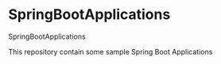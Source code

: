 # SpringBootApplications
SpringBootApplications


This repository contain some sample Spring Boot Applications
